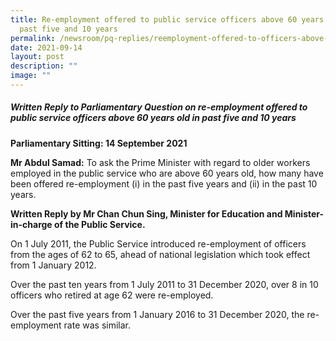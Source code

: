 ```yaml
---
title: Re‑employment offered to public service officers above 60 years old in
  past five and 10 years
permalink: /newsroom/pq-replies/reemployment-offered-to-officers-above-60-years-old-in-past-five-and-10-years/
date: 2021-09-14
layout: post
description: ""
image: ""
---
```

##### Written Reply to Parliamentary Question on re-employment offered to public service officers above 60 years old in past five and 10 years  

**Parliamentary Sitting: 14 September 2021**  
  
**Mr Abdul Samad:** To ask the Prime Minister with regard to older workers employed in the public service who are above 60 years old, how many have been offered re-employment (i) in the past five years and (ii) in the past 10 years.  
  
**Written Reply by Mr Chan Chun Sing, Minister for Education and Minister-in-charge of the Public Service.**  
  
On 1 July 2011, the Public Service introduced re-employment of officers from the ages of 62 to 65, ahead of national legislation which took effect from 1 January 2012.  
  
Over the past ten years from 1 July 2011 to 31 December 2020, over 8 in 10 officers who retired at age 62 were re-employed.  
  
Over the past five years from 1 January 2016 to 31 December 2020, the re-employment rate was similar.
